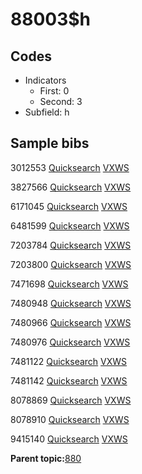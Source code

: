 # 88003$h

## Codes

-   Indicators
    -   First: 0
    -   Second: 3
-   Subfield: h

## Sample bibs

3012553 [Quicksearch](https://search.library.yale.edu/catalog/3012553) [VXWS](http://prodorbis.library.yale.edu:7014/vxws/GetHoldingsService?bibId=3012553)

3827566 [Quicksearch](https://search.library.yale.edu/catalog/3827566) [VXWS](http://prodorbis.library.yale.edu:7014/vxws/GetHoldingsService?bibId=3827566)

6171045 [Quicksearch](https://search.library.yale.edu/catalog/6171045) [VXWS](http://prodorbis.library.yale.edu:7014/vxws/GetHoldingsService?bibId=6171045)

6481599 [Quicksearch](https://search.library.yale.edu/catalog/6481599) [VXWS](http://prodorbis.library.yale.edu:7014/vxws/GetHoldingsService?bibId=6481599)

7203784 [Quicksearch](https://search.library.yale.edu/catalog/7203784) [VXWS](http://prodorbis.library.yale.edu:7014/vxws/GetHoldingsService?bibId=7203784)

7203800 [Quicksearch](https://search.library.yale.edu/catalog/7203800) [VXWS](http://prodorbis.library.yale.edu:7014/vxws/GetHoldingsService?bibId=7203800)

7471698 [Quicksearch](https://search.library.yale.edu/catalog/7471698) [VXWS](http://prodorbis.library.yale.edu:7014/vxws/GetHoldingsService?bibId=7471698)

7480948 [Quicksearch](https://search.library.yale.edu/catalog/7480948) [VXWS](http://prodorbis.library.yale.edu:7014/vxws/GetHoldingsService?bibId=7480948)

7480966 [Quicksearch](https://search.library.yale.edu/catalog/7480966) [VXWS](http://prodorbis.library.yale.edu:7014/vxws/GetHoldingsService?bibId=7480966)

7480976 [Quicksearch](https://search.library.yale.edu/catalog/7480976) [VXWS](http://prodorbis.library.yale.edu:7014/vxws/GetHoldingsService?bibId=7480976)

7481122 [Quicksearch](https://search.library.yale.edu/catalog/7481122) [VXWS](http://prodorbis.library.yale.edu:7014/vxws/GetHoldingsService?bibId=7481122)

7481142 [Quicksearch](https://search.library.yale.edu/catalog/7481142) [VXWS](http://prodorbis.library.yale.edu:7014/vxws/GetHoldingsService?bibId=7481142)

8078869 [Quicksearch](https://search.library.yale.edu/catalog/8078869) [VXWS](http://prodorbis.library.yale.edu:7014/vxws/GetHoldingsService?bibId=8078869)

8078910 [Quicksearch](https://search.library.yale.edu/catalog/8078910) [VXWS](http://prodorbis.library.yale.edu:7014/vxws/GetHoldingsService?bibId=8078910)

9415140 [Quicksearch](https://search.library.yale.edu/catalog/9415140) [VXWS](http://prodorbis.library.yale.edu:7014/vxws/GetHoldingsService?bibId=9415140)

**Parent topic:**[880](../../tags/880/880.md)

